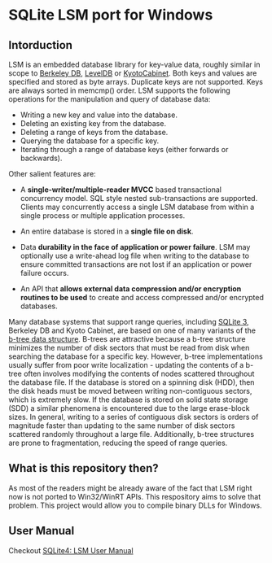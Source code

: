 # SQLite LSM port for Windows

## Intorduction
LSM is an embedded database library for key-value data, roughly similar in scope to [Berkeley DB](http://www.oracle.com/technetwork/products/berkeleydb/overview/index.html), [LevelDB](http://code.google.com/p/leveldb/) or [KyotoCabinet](http://fallabs.com/kyotocabinet/). Both keys and values are specified and stored as byte arrays. Duplicate keys are not supported. Keys are always sorted in memcmp() order. LSM supports the following operations for the manipulation and query of database data:

*   Writing a new key and value into the database.
*   Deleting an existing key from the database.
*   Deleting a range of keys from the database.
*   Querying the database for a specific key.
*   Iterating through a range of database keys (either forwards or backwards).

Other salient features are:

*   A **single-writer/multiple-reader MVCC** based transactional concurrency model. SQL style nested sub-transactions are supported. Clients may concurrently access a single LSM database from within a single process or multiple application processes.

*   An entire database is stored in a **single file on disk**.

*   Data **durability in the face of application or power failure**. LSM may optionally use a write-ahead log file when writing to the database to ensure committed transactions are not lost if an application or power failure occurs.

*   An API that **allows external data compression and/or encryption routines to be used** to create and access compressed and/or encrypted databases.

Many database systems that support range queries, including [SQLite 3](http://www.sqlite.org), Berkeley DB and Kyoto Cabinet, are based on one of many variants of the [b-tree data structure](http://en.wikipedia.org/wiki/B-tree). B-trees are attractive because a b-tree structure minimizes the number of disk sectors that must be read from disk when searching the database for a specific key. However, b-tree implementations usually suffer from poor write localization - updating the contents of a b-tree often involves modifying the contents of nodes scattered throughout the database file. If the database is stored on a spinning disk (HDD), then the disk heads must be moved between writing non-contiguous sectors, which is extremely slow. If the database is stored on solid state storage (SDD) a similar phenomena is encountered due to the large erase-block sizes. In general, writing to a series of contiguous disk sectors is orders of magnitude faster than updating to the same number of disk sectors scattered randomly throughout a large file. Additionally, b-tree structures are prone to fragmentation, reducing the speed of range queries.

## What is this repository then?

As most of the readers might be already aware of the fact that LSM right now is not ported to Win32/WinRT APIs. This respository aims to solve that problem. This project would allow you to compile binary DLLs for Windows.

## User Manual

Checkout [SQLite4: LSM User Manual](https://www.sqlite.org/src4/doc/trunk/www/lsmusr.wiki)
